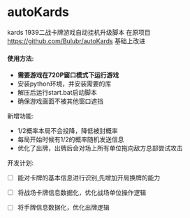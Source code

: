 ﻿# autoKards
kards 1939二战卡牌游戏自动挂机升级脚本
在原项目 https://github.com/Bulubr/autoKards 基础上改进

#### 使用方法:
- **需要游戏在720P窗口模式下运行游戏**	
- 安装python环境，并安装需要的库
- 解压后运行start.bat启动脚本
- 确保游戏画面不被其他窗口遮挡

新增功能:

 - 1/2概率本局不会投降，降低被封概率
 - 每局开始时候有1/2的概率随机发送信息
 - 优化了出牌，出牌后会对场上所有单位拖向敌方总部尝试攻击
 
开发计划:
	
- [ ] 能对卡牌的基本信息进行识别,先增加开局换牌的能力
- [ ] 将战场卡牌信息数据化，优化战场单位操作逻辑
- [ ] 将手牌信息数据化，优化出牌逻辑

